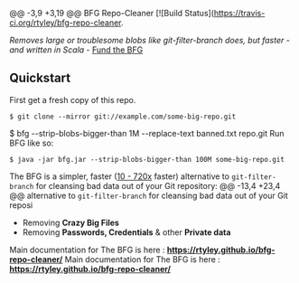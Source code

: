 @@ -3,9 +3,19 @@ BFG Repo-Cleaner [![Build Status](https://travis-ci.org/rtyley/bfg-repo-cleaner.

_Removes large or troublesome blobs like git-filter-branch does, but faster - and written in Scala_ - [Fund the BFG](https://j.mp/fund-bfg)

Quickstart
--------------------
First get a fresh copy of this repo.

```
$ git clone --mirror git://example.com/some-big-repo.git
```
$ bfg --strip-blobs-bigger-than 1M --replace-text banned.txt repo.git
Run BFG like so:

```
$ java -jar bfg.jar --strip-blobs-bigger-than 100M some-big-repo.git
```


The BFG is a simpler, faster ([10 - 720x](https://docs.google.com/spreadsheet/ccc?key=0AsR1d5Zpes8HdER3VGU1a3dOcmVHMmtzT2dsS2xNenc) faster)
alternative to `git-filter-branch` for cleansing bad data out of your Git repository:
@@ -13,4 +23,4 @@ alternative to `git-filter-branch` for cleansing bad data out of your Git reposi
* Removing **Crazy Big Files**
* Removing **Passwords, Credentials** & other **Private data**

Main documentation for The BFG is here : **https://rtyley.github.io/bfg-repo-cleaner/**
Main documentation for The BFG is here : **https://rtyley.github.io/bfg-repo-cleaner/** 